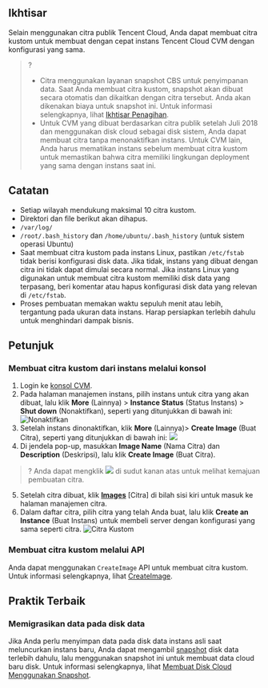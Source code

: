 ## Ikhtisar
Selain menggunakan citra publik Tencent Cloud, Anda dapat membuat citra kustom untuk membuat dengan cepat instans Tencent Cloud CVM dengan konfigurasi yang sama.
>?
>- Citra menggunakan layanan snapshot CBS untuk penyimpanan data. Saat Anda membuat citra kustom, snapshot akan dibuat secara otomatis dan dikaitkan dengan citra tersebut. Anda akan dikenakan biaya untuk snapshot ini. Untuk informasi selengkapnya, lihat [Ikhtisar Penagihan](https://intl.cloud.tencent.com/document/product/362/32415).
>- Untuk CVM yang dibuat berdasarkan citra publik setelah Juli 2018 dan menggunakan disk cloud sebagai disk sistem, Anda dapat membuat citra tanpa menonaktifkan instans. Untuk CVM lain, Anda harus mematikan instans sebelum membuat citra kustom untuk memastikan bahwa citra memiliki lingkungan deployment yang sama dengan instans saat ini.


## Catatan

- Setiap wilayah mendukung maksimal 10 citra kustom.
- Direktori dan file berikut akan dihapus.
 - `/var/log/`  
 - `/root/.bash_history` dan `/home/ubuntu/.bash_history` (untuk sistem operasi Ubuntu)
- Saat membuat citra kustom pada instans Linux, pastikan `/etc/fstab` tidak berisi konfigurasi disk data. Jika tidak, instans yang dibuat dengan citra ini tidak dapat dimulai secara normal. Jika instans Linux yang digunakan untuk membuat citra kustom memiliki disk data yang terpasang, beri komentar atau hapus konfigurasi disk data yang relevan di `/etc/fstab`.
- Proses pembuatan memakan waktu sepuluh menit atau lebih, tergantung pada ukuran data instans. Harap persiapkan terlebih dahulu untuk menghindari dampak bisnis.

## Petunjuk

### Membuat citra kustom dari instans melalui konsol

1. Login ke [konsol CVM](https://console.cloud.tencent.com/cvm).
2. Pada halaman manajemen instans, pilih instans untuk citra yang akan dibuat, lalu klik **More** (Lainnya) > **Instance Status** (Status Instans) > **Shut down** (Nonaktifkan), seperti yang ditunjukkan di bawah ini:
![Nonaktifkan](https://main.qcloudimg.com/raw/cc0bb1c82b96cca94cb7c1c011b664a7.png)
3. Setelah instans dinonaktifkan, klik **More** (Lainnya)> **Create Image** (Buat Citra), seperti yang ditunjukkan di bawah ini:
![](https://main.qcloudimg.com/raw/8e3fc28e1a0b1e9e337ff72e34a9fd01.png)
4. Di jendela pop-up, masukkan **Image Name** (Nama Citra) dan **Description** (Deskripsi), lalu klik **Create Image** (Buat Citra).
>? Anda dapat mengklik <img src="https://main.qcloudimg.com/raw/31b31c7b27848f0378932f17273feff3.png" style="margin: 0;"></img> di sudut kanan atas untuk melihat kemajuan pembuatan citra.
>
5. Setelah citra dibuat, klik **[Images](https://console.cloud.tencent.com/cvm/image)** [Citra] di bilah sisi kiri untuk masuk ke halaman manajemen citra.
6. Dalam daftar citra, pilih citra yang telah Anda buat, lalu klik **Create an Instance** (Buat Instans) untuk membeli server dengan konfigurasi yang sama seperti citra.
![Citra Kustom](https://main.qcloudimg.com/raw/2d64df77d16b3c26d275770e03a1caf1.png)

### Membuat citra kustom melalui API

Anda dapat menggunakan `CreateImage` API untuk membuat citra kustom. Untuk informasi selengkapnya, lihat [CreateImage](https://intl.cloud.tencent.com/document/product/213/33276).

## Praktik Terbaik

### Memigrasikan data pada disk data

Jika Anda perlu menyimpan data pada disk data instans asli saat meluncurkan instans baru, Anda dapat mengambil [snapshot](https://intl.cloud.tencent.com/document/product/362/31638) disk data terlebih dahulu, lalu menggunakan snapshot ini untuk membuat data cloud baru disk.
Untuk informasi selengkapnya, lihat [Membuat Disk Cloud Menggunakan Snapshot](https://intl.cloud.tencent.com/document/product/362/5757).